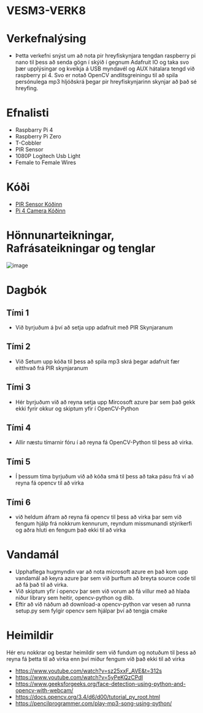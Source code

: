 # VESM3-VERK8

# Verkefnalýsing

- Þetta verkefni snýst um að nota pir hreyfiskynjara tengdan raspberry pi nano til þess að senda gögn í skýið í gegnum Adafruit IO og taka svo þær upplýsingar og kveikja á USB myndavél og AUX hátalara tengd við raspberry pi 4. Svo er notað OpenCV andlitsgreiningu til að spila persónulega mp3 hljóðskrá þegar pir hreyfiskynjarinn skynjar að það sé hreyfing.


# Efnalisti

- Raspbarry Pi 4
- Raspberry Pi Zero
- T-Cobbler
- PIR Sensor
- 1080P Logitech Usb Light
- Female to Female Wires

# Kóði

- [PIR Sensor Kóðinn](https://github.com/Tiago-MiguelM/VESM3-VERK3/blob/main/PiNano/LokaVerkefni8%20Motion%20Sensor.py)
- [Pi 4 Camera Kóðinn](https://github.com/Tiago-MiguelM/VESM3-VERK3/blob/main/Pi4/Basics.py)

# Hönnunarteikningar, Rafrásateikningar og tenglar

![image](https://github.com/Tiago-MiguelM/VESM3-VERK3/blob/main/circuit.png)

# Dagbók

## Tími 1
- Við byrjuðum á því að setja upp adafruit með PIR Skynjaranum
## Tími 2
- Við Setum upp kóða til þess að spila mp3 skrá þegar adafruit fær eitthvað frá PIR skynjaranum
## Tími 3
- Hér byrjuðum við að reyna setja upp Mircosoft azure þar sem það gekk ekki fyrir okkur og skiptum yfir í OpenCV-Python
## Tími 4
- Allir næstu tímarnir fóru í að reyna fá OpenCV-Python til þess að virka. 
## Tími 5
- Í þessum tíma byrjuðum við að kóða smá til þess að taka pásu frá ví að reyna fá opencv til að virka 
## Tími 6
- við heldum áfram að reyna fá opencv til þess að virka þar sem við fengum hjálp frá nokkrum kennurum, reyndum missmunandi stýrikerfi og aðra hluti en fengum það ekki til að virka 

# Vandamál

- Upphaflega hugmyndin var að nota microsoft azure en það kom upp vandamál að keyra azure þar sem við þurftum að breyta source code til að fá það til að virka.
- Við skiptum yfir í opencv þar sem við vorum að fá villur með að hlaða niður library sem heitir, opencv-python og dlib.
- Eftir að við náðum að download-a opencv-python var vesen að runna setup.py sem fylgir opencv sem hjálpar því að tengja cmake


# Heimildir

Hér eru nokkrar og bestar heimildir sem við fundum og notuðum til þess að reyna fá þetta til að virka enn því miður fengum við það ekki til að virka 

- https://www.youtube.com/watch?v=sz25xxF_AVE&t=312s
- https://www.youtube.com/watch?v=5yPeKQzCPdI
- https://www.geeksforgeeks.org/face-detection-using-python-and-opencv-with-webcam/
- https://docs.opencv.org/3.4/d6/d00/tutorial_py_root.html
- https://pencilprogrammer.com/play-mp3-song-using-python/
